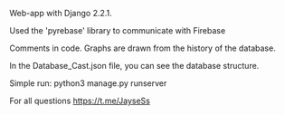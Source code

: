 Web-app with Django 2.2.1.

Used the 'pyrebase' library to communicate with Firebase

Comments in code. Graphs are drawn from the history of the database.

In the Database_Сast.json file, you can see the database structure.

Simple run: python3 manage.py runserver

For all questions https://t.me/JayseSs
